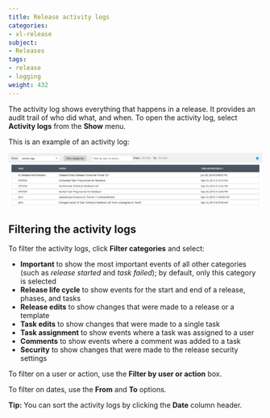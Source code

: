 ```yaml
---
title: Release activity logs
categories:
- xl-release
subject:
- Releases
tags:
- release
- logging
weight: 432
---
```


The activity log shows everything that happens in a release. It provides an audit trail of who did what, and when. To open the activity log, select **Activity logs** from the **Show** menu.

This is an example of an activity log:

![Activity Log](../images/activity-logs.png)

## Filtering the activity logs

To filter the activity logs, click **Filter categories** and select:

* **Important** to show the most important events of all other categories (such as *release started* and *task failed*); by default, only this category is selected
* **Release life cycle** to show events for the start and end of a release, phases, and tasks
* **Release edits** to show changes that were made to a release or a template
* **Task edits** to show changes that were made to a single task
* **Task assignment** to show events where a task was assigned to a user
* **Comments** to show events where a comment was added to a task
* **Security** to show changes that were made to the release security settings

To filter on a user or action, use the **Filter by user or action** box.

To filter on dates, use the **From** and **To** options.

**Tip:** You can sort the activity logs by clicking the **Date** column header.
